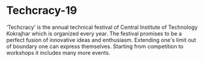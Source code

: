 # Techcracy-19
‘Techcracy’ is the annual technical festival of Central Institute of Technology Kokrajhar which is organized every year. The festival promises to be a perfect fusion of innovative ideas and enthusiasm. Extending one's limit out of boundary one can express themselves. Starting from competition to workshops it includes many more events.
